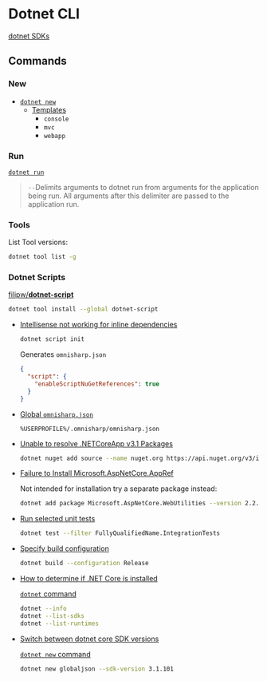 # Dotnet CLI

[dotnet SDKs](https://dotnet.microsoft.com/download/visual-studio-sdks)

## Commands

### New

* [`dotnet new`](https://docs.microsoft.com/en-us/dotnet/core/tools/dotnet-new)
  * [Templates](https://docs.microsoft.com/en-us/dotnet/core/tools/dotnet-new#arguments)
    * `console`
    * `mvc`
    * `webapp`

### Run

[`dotnet run`](https://docs.microsoft.com/en-us/dotnet/core/tools/dotnet-run)

> `--`Delimits arguments to dotnet run from arguments for the application being run. All arguments after this delimiter are passed to the application run.


### Tools

List Tool versions:

```bash
dotnet tool list -g
```

### Dotnet Scripts

[filipw/**dotnet-script**](https://github.com/filipw/dotnet-script)

```bash
dotnet tool install --global dotnet-script
```


* [Intellisense not working for inline dependencies](https://github.com/filipw/dotnet-script/issues/230)


  ```bash
  dotnet script init
  ```

  Generates `omnisharp.json`

  ```json
  {
    "script": {
      "enableScriptNuGetReferences": true
    }
  }
  ```

* [Global `omnisharp.json`](https://github.com/OmniSharp/omnisharp-roslyn/wiki/Configuration-Options#global-omnisharpjson)

  ```none
  %USERPROFILE%/.omnisharp/omnisharp.json
  ```

* [Unable to resolve .NETCoreApp v3.1 Packages](https://stackoverflow.com/a/71211964/1366033)

  ```bash
  dotnet nuget add source --name nuget.org https://api.nuget.org/v3/index.json
  ```

* [Failure to Install Microsoft.AspNetCore.AppRef](https://stackoverflow.com/q/63872619/1366033)

  Not intended for installation try a separate package instead:

  ```bash
  dotnet add package Microsoft.AspNetCore.WebUtilities --version 2.2.0
  ```

* [Run selected unit tests](https://docs.microsoft.com/en-us/dotnet/core/testing/selective-unit-tests?pivots=xunit)

  ```bash
  dotnet test --filter FullyQualifiedName.IntegrationTests
  ```

* [Specify build configuration](https://docs.microsoft.com/en-us/dotnet/core/tools/dotnet-build)

  ```bash
  dotnet build --configuration Release
  ```

* [How to determine if .NET Core is installed](https://stackoverflow.com/q/38567353/1366033)

  [`dotnet` command](https://docs.microsoft.com/en-us/dotnet/core/tools/dotnet)

  ```bash
  dotnet --info
  dotnet --list-sdks
  dotnet --list-runtimes
  ```

* [Switch between dotnet core SDK versions](https://stackoverflow.com/q/42077229/1366033)

  [`dotnet new` command](https://docs.microsoft.com/en-us/dotnet/core/tools/dotnet-new)

  ```bash
  dotnet new globaljson --sdk-version 3.1.101
  ```


